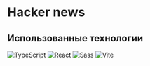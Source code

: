 # Hacker news

## Использованные технологии
![TypeScript](https://img.shields.io/badge/TypeScript-3178C6?logo=typescript&logoColor=white)
![React](https://img.shields.io/badge/React-61DAFB?logo=react&logoColor=white)
![Sass](https://img.shields.io/badge/Sass-CC6699?logo=sass&logoColor=white)
![Vite](https://img.shields.io/badge/Vite-646CFF?logo=vite&logoColor=white)
